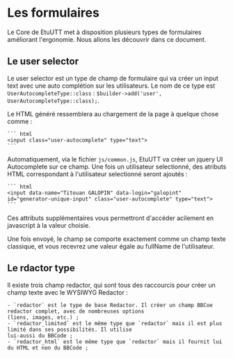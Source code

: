 
Les formulaires
===============

Le Core de EtuUTT met à disposition plusieurs types de formulaires améliorant l'ergonomie. Nous allons les
découvrir dans ce document.


Le user selector
----------------

Le user selector est un type de champ de formulaire qui va créer un input text avec une auto complétion sur les
utilisateurs. Le nom de ce type est `UserAutocompleteType::class` : `$builder->add('user', UserAutocompleteType::class);`.

Le HTML généré ressemblera au chargement de la page à quelque chose comme :

    ``` html
    <input class="user-autocomplete" type="text">
    ```

Automatiquement, via le fichier `js/common.js`, EtuUTT va créer un jquery UI Autocomplete sur ce champ.
Une fois un utilisateur selectionné, des atributs HTML correspondant à l'utilisateur selectionné seront ajoutés :

    ``` html
    <input data-name="Titouan GALOPIN" data-login="galopint" id="generator-unique-input" class="user-autocomplete" type="text">
    ```

Ces attributs supplémentaires vous permettront d'accéder acilement en javascript à la valeur choisie.

Une fois envoyé, le champ se comporte exactement comme un champ texte classique, et vous recevrez une valeur égale
au fullName de l'utilisateur.


Le rdactor type
---------------

Il existe trois champ redactor, qui sont tous des raccourcis pour créer un champ texte avec le WYSIWYG Redactor :

    - `redactor` est le type de base Redactor. Il créer un champ BBCoe redactor complet, avec de nombreuses options
    (liens, images, etc.) ;
    - `redactor_limited` est le même type que `redactor` mais il est plus limité dans ses possibilités. Il utilise
    lui-aussi du BBCode ;
    - `redactor_html` est le même type que `redactor` mais il fournit lui du HTML et non du BBCode ;
